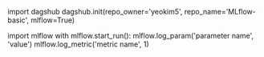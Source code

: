 import dagshub
dagshub.init(repo_owner='yeokim5', repo_name='MLflow-basic', mlflow=True)

import mlflow
with mlflow.start_run():
mlflow.log_param('parameter name', 'value')
mlflow.log_metric('metric name', 1)
